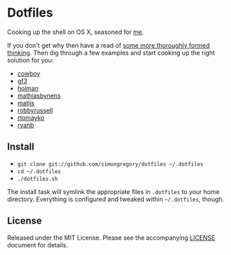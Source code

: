 # Dotfiles

Cooking up the shell on OS X, seasoned for [me][sg].

If you don't get why then have a read of [some more thoroughly formed thinking][holman-blog]. Then dig through a few examples and start cooking up the right solution for you:

  * [cowboy][cowboy]
  * [gf3][gf3]
  * [holman][holman]
  * [mathiasbynens][mathiasbynens]
  * [matijs][matijs]
  * [robbyrussell][robbyrussell]
  * [rtomayko][rtomayko]
  * [ryanb][ryanb]

## Install

- `git clone git://github.com/simongregory/dotfiles ~/.dotfiles`
- `cd ~/.dotfiles`
- `./dotfiles.sh`

The install task will symlink the appropriate files in `.dotfiles` to your home directory. Everything is configured and tweaked within `~/.dotfiles`, though.

## License

Released under the MIT License. Please see the accompanying [LICENSE](LICENSE) document for details.

[cowboy]: https://github.com/cowboy/dotfiles/
[gf3]: https://github.com/gf3/dotfiles/
[holman-blog]: http://zachholman.com/2010/08/dotfiles-are-meant-to-be-forked/
[holman]: https://github.com/holman/dotfiles/
[mathiasbynens]: https://github.com/mathiasbynens/dotfiles/
[matijs]: https://github.com/matijs/homedir/
[robbyrussell]: https://github.com/robbyrussell/oh-my-zsh
[rtomayko]: https://github.com/rtomayko/dotfiles/
[ryanb]: https://github.com/ryanb/dotfiles/
[sg]: http://simongregory.com/
